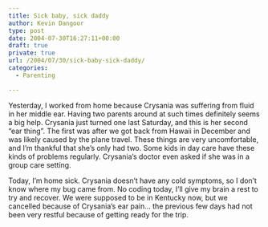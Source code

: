 ```yaml
---
title: Sick baby, sick daddy
author: Kevin Dangoor
type: post
date: 2004-07-30T16:27:11+00:00
draft: true
private: true
url: /2004/07/30/sick-baby-sick-daddy/
categories:
  - Parenting

---
```

Yesterday, I worked from home because Crysania was suffering from fluid in her middle ear. Having two parents around at such times definitely seems a big help. Crysania just turned one last Saturday, and this is her second &#8220;ear thing&#8221;. The first was after we got back from Hawaii in December and was likely caused by the plane travel. These things are very uncomfortable, and I&#8217;m thankful that she&#8217;s only had two. Some kids in day care have these kinds of problems regularly. Crysania&#8217;s doctor even asked if she was in a group care setting.

Today, I&#8217;m home sick. Crysania doesn&#8217;t have any cold symptoms, so I don&#8217;t know where my bug came from. No coding today, I&#8217;ll give my brain a rest to try and recover. We were supposed to be in Kentucky now, but we cancelled because of Crysania&#8217;s ear pain&#8230; the previous few days had not been very restful because of getting ready for the trip.